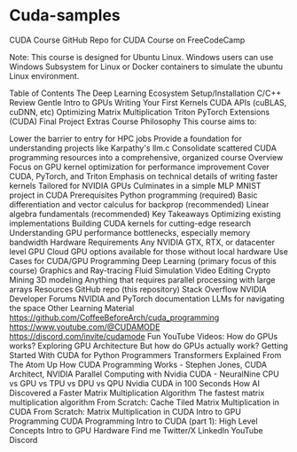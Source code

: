 # Cuda-samples
CUDA Course
GitHub Repo for CUDA Course on FreeCodeCamp

Note: This course is designed for Ubuntu Linux. Windows users can use Windows Subsystem for Linux or Docker containers to simulate the ubuntu Linux environment.

Table of Contents
The Deep Learning Ecosystem
Setup/Installation
C/C++ Review
Gentle Intro to GPUs
Writing Your First Kernels
CUDA APIs (cuBLAS, cuDNN, etc)
Optimizing Matrix Multiplication
Triton
PyTorch Extensions (CUDA)
Final Project
Extras
Course Philosophy
This course aims to:

Lower the barrier to entry for HPC jobs
Provide a foundation for understanding projects like Karpathy's llm.c
Consolidate scattered CUDA programming resources into a comprehensive, organized course
Overview
Focus on GPU kernel optimization for performance improvement
Cover CUDA, PyTorch, and Triton
Emphasis on technical details of writing faster kernels
Tailored for NVIDIA GPUs
Culminates in a simple MLP MNIST project in CUDA
Prerequisites
Python programming (required)
Basic differentiation and vector calculus for backprop (recommended)
Linear algebra fundamentals (recommended)
Key Takeaways
Optimizing existing implementations
Building CUDA kernels for cutting-edge research
Understanding GPU performance bottlenecks, especially memory bandwidth
Hardware Requirements
Any NVIDIA GTX, RTX, or datacenter level GPU
Cloud GPU options available for those without local hardware
Use Cases for CUDA/GPU Programming
Deep Learning (primary focus of this course)
Graphics and Ray-tracing
Fluid Simulation
Video Editing
Crypto Mining
3D modeling
Anything that requires parallel processing with large arrays
Resources
GitHub repo (this repository)
Stack Overflow
NVIDIA Developer Forums
NVIDIA and PyTorch documentation
LLMs for navigating the space
Other Learning Material
https://github.com/CoffeeBeforeArch/cuda_programming
https://www.youtube.com/@CUDAMODE
https://discord.com/invite/cudamode
Fun YouTube Videos:
How do GPUs works? Exploring GPU Architecture
But how do GPUs actually work?
Getting Started With CUDA for Python Programmers
Transformers Explained From The Atom Up
How CUDA Programming Works - Stephen Jones, CUDA Architect, NVIDIA
Parallel Computing with Nvidia CUDA - NeuralNine
CPU vs GPU vs TPU vs DPU vs QPU
Nvidia CUDA in 100 Seconds
How AI Discovered a Faster Matrix Multiplication Algorithm
The fastest matrix multiplication algorithm
From Scratch: Cache Tiled Matrix Multiplication in CUDA
From Scratch: Matrix Multiplication in CUDA
Intro to GPU Programming
CUDA Programming
Intro to CUDA (part 1): High Level Concepts
Intro to GPU Hardware
Find me
Twitter/X
LinkedIn
YouTube
Discord
